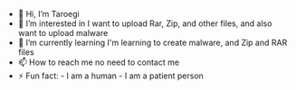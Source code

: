 - 👋 Hi, I’m Taroegi
- 👀 I’m interested in I want to upload Rar, Zip, and other files, and also want to upload malware
- 🌱 I’m currently learning I'm learning to create malware, and Zip and RAR files
- 📫 How to reach me no need to contact me
- ⚡ Fun fact: - I am a human
                - I am a patient person
